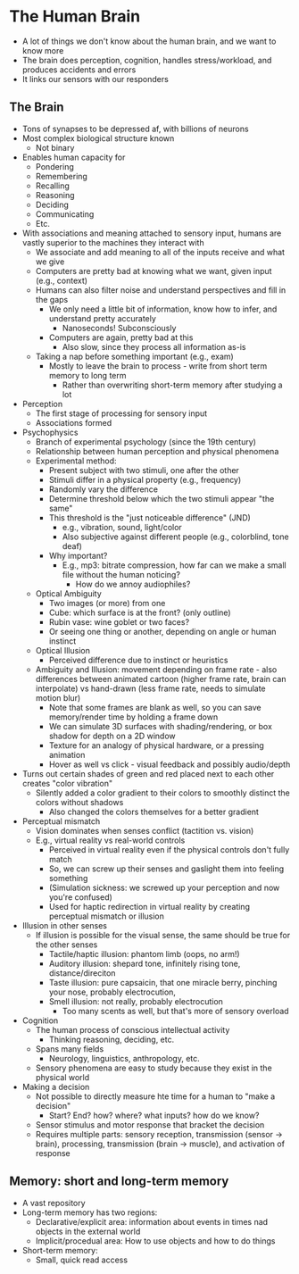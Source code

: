 # The Human Brain
- A lot of things we don't know about the human brain, and we want to know more
- The brain does perception, cognition, handles stress/workload, and produces accidents and errors
- It links our sensors with our responders

## The Brain
- Tons of synapses to be depressed af, with billions of neurons
- Most complex biological structure known
	- Not binary
- Enables human capacity for
	- Pondering
	- Remembering
	- Recalling
	- Reasoning
	- Deciding
	- Communicating
	- Etc.
- With associations and meaning attached to sensory input, humans are vastly superior to the machines they interact with
	- We associate and add meaning to all of the inputs receive and what we give
	- Computers are pretty bad at knowing what we want, given input (e.g., context)
	- Humans can also filter noise and understand perspectives and fill in the gaps
		- We only need a little bit of information, know how to infer, and understand pretty accurately
			- Nanoseconds! Subconsciously
		- Computers are again, pretty bad at this
			- Also slow, since they process all information as-is
	- Taking a nap before something important (e.g., exam)
		- Mostly to leave the brain to process - write from short term memory to long term
			- Rather than overwriting short-term memory after studying a lot
- Perception
	- The first stage of processing for sensory input
	- Associations formed
- Psychophysics
	- Branch of experimental psychology (since the 19th century)
	- Relationship between human perception and physical phenomena
	- Experimental method:
		- Present subject with two stimuli, one after the other
		- Stimuli differ in a physical property (e.g., frequency)
		- Randomly vary the difference
		- Determine threshold below which the two stimuli appear "the same"
		- This threshold is the "just noticeable difference" (JND)
			- e.g., vibration, sound, light/color
			- Also subjective against different people (e.g., colorblind, tone deaf)
		- Why important?
			- E.g., mp3: bitrate compression, how far can we make a small file without the human noticing?
				- How do we annoy audiophiles?
	- Optical Ambiguity
		- Two images (or more) from one
		- Cube: which surface is at the front? (only outline)
		- Rubin vase: wine goblet or two faces?
		- Or seeing one thing or another, depending on angle or human instinct
	- Optical Illusion
		- Perceived difference due to instinct or heuristics
	- Ambiguity and Illusion: movement depending on frame rate - also differences between animated cartoon (higher frame rate, brain can interpolate) vs hand-drawn (less frame rate, needs to simulate motion blur)
		- Note that some frames are blank as well, so you can save memory/render time by holding a frame down
		- We can simulate 3D surfaces with shading/rendering, or box shadow for depth on a 2D window
		- Texture for an analogy of physical hardware, or a pressing animation
		- Hover as well vs click - visual feedback and possibly audio/depth
- Turns out certain shades of green and red placed next to each other creates "color vibration"
	- Silently added a color gradient to their colors to smoothly distinct the colors without shadows
		- Also changed the colors themselves for a better gradient
- Perceptual mismatch
	- Vision dominates when senses conflict (tactition vs. vision)
	- E.g., virtual reality vs real-world controls
		- Perceived in virtual reality even if the physical controls don't fully match
		- So, we can screw up their senses and gaslight them into feeling something
		- (Simulation sickness: we screwed up your perception and now you're confused)
		- Used for haptic redirection in virtual reality by creating perceptual mismatch or illusion
- Illusion in other senses
	- If illusion is possible for the visual sense, the same should be true for the other senses
		- Tactile/haptic illusion: phantom limb (oops, no arm!)
		- Auditory illusion: shepard tone, infinitely rising tone, distance/direciton
		- Taste illusion: pure capsaicin, that one miracle berry, pinching your nose, probably electrocution,
		- Smell illusion: not really, probably electrocution
			- Too many scents as well, but that's more of sensory overload
- Cognition
	- The human process of conscious intellectual activity
		- Thinking reasoning, deciding, etc.
	- Spans many fields
		- Neurology, linguistics, anthropology, etc.
	- Sensory phenomena are easy to study because they exist in the physical world
- Making a decision
	- Not possible to directly measure hte time for a human to "make a decision"
		- Start? End? how? where? what inputs? how do we know?
	- Sensor stimulus and motor response that bracket the decision
	- Requires multiple parts: sensory reception, transmission (sensor -> brain), processing, transmission (brain -> muscle), and activation of response

## Memory: short and long-term memory
- A vast repository
- Long-term memory has two regions:
	- Declarative/explicit area: information about events in times nad objects in the external world
	- Implicit/procedual area: How to use objects and how to do things
- Short-term memory:
	- Small, quick read access